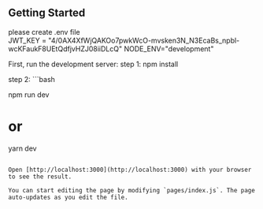 ## Getting Started
please create .env file  
  JWT_KEY = "4/0AX4XfWjQAKOo7pwkWcO-mvsken3N_N3EcaBs_npbl-wcKFaukF8UEtQdfjvHZJ08iiDLcQ"
NODE_ENV="development"




First, run the development server:
step 1: npm install

step 2: ```bash


npm run dev
# or
yarn dev
```

Open [http://localhost:3000](http://localhost:3000) with your browser to see the result.

You can start editing the page by modifying `pages/index.js`. The page auto-updates as you edit the file.


